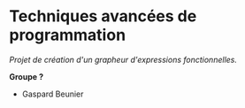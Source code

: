 # Techniques avancées de programmation

*Projet de création d'un grapheur d'expressions fonctionnelles.*


**Groupe ?**
- Gaspard Beunier
